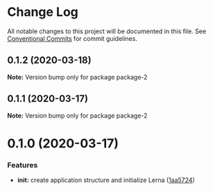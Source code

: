 # Change Log

All notable changes to this project will be documented in this file.
See [Conventional Commits](https://conventionalcommits.org) for commit guidelines.

## 0.1.2 (2020-03-18)

**Note:** Version bump only for package package-2





## 0.1.1 (2020-03-17)

**Note:** Version bump only for package package-2





# 0.1.0 (2020-03-17)


### Features

* **init:** create application structure and initialize Lerna ([1aa5724](https://github.com/mredjem/lerna-testing/commit/1aa5724fdafa2e931a88e6ebeb2b60c7462baf7c))
